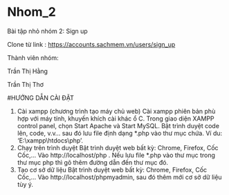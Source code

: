 # Nhom_2
Bài tập nhỏ nhóm 2: Sign up


Clone từ link : https://accounts.sachmem.vn/users/sign_up


Thành viên nhóm: 


Trần Thị Hằng


Trần Thị Thơ

#HƯỚNG DẪN CÀI ĐẶT
1. Cài xampp (chương trình tạo máy chủ web)
Cài xampp phiên bản phù hợp với máy tính, khuyến khích cài khác ổ C.
Trong giao diện XAMPP control panel, chọn Start Apache và Start MySQL.
Bật trình duyệt code lên, code, v.v… sau đó lưu file định dạng *.php vào thư mục chứa. Ví du: ‘E:\xampp\htdocs\php’.
2. Chạy trên trình duyệt
Bật trình duyệt web bất kỳ: Chrome, Firefox, Cốc Cốc,…
Vào http://localhost/php . Nếu lưu file *.php vào thư mục trong thư mục php thì gõ thêm đường dẫn đến thư mục đó.
3. Tạo cơ sở dữ liệu
Bật trình duyệt web bất kỳ: Chrome, Firefox, Cốc Cốc,…
Vào http://localhost/phpmyadmin, sau đó thêm mới cơ sở dữ liệu tùy ý. 
